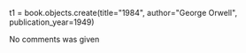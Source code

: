 <!-- Commands used -->
t1 = book.objects.create(title="1984", author="George Orwell", publication_year=1949)


<!-- Comments gotten from creating a book. -->
No comments was given

